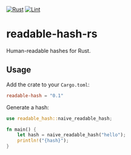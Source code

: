 [![Rust](https://github.com/renatgalimov/readable-hash-rs/actions/workflows/rust.yml/badge.svg)](https://github.com/renatgalimov/readable-hash-rs/actions/workflows/rust.yml)
[![Lint](https://github.com/renatgalimov/readable-hash-rs/actions/workflows/lint.yml/badge.svg)](https://github.com/renatgalimov/readable-hash-rs/actions/workflows/lint.yml)

# readable-hash-rs
Human-readable hashes for Rust.

## Usage

Add the crate to your `Cargo.toml`:

```toml
readable-hash = "0.1"
```

Generate a hash:

```rust
use readable_hash::naive_readable_hash;

fn main() {
    let hash = naive_readable_hash("hello");
    println!("{hash}");
}
```
